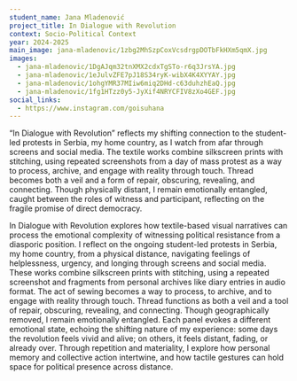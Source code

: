 ```yaml
---
student_name: Jana Mladenović
project_title: In Dialogue with Revolution
context: Socio-Political Context
year: 2024-2025
main_image: jana-mladenovic/1zbg2MhSzpCoxVcsdrgpDOTbFkHXm5qmX.jpg
images:
  - jana-mladenovic/1DgAJqm32tnXMX2cdxTgSTo-r6q3JrsYA.jpg
  - jana-mladenovic/1eJulvZFE7pJ18S34ryK-wibX4K4XYYAY.jpg
  - jana-mladenovic/1ohgYMR37MIiw6miq2DHd-c63duhzhEaQ.jpg
  - jana-mladenovic/1fg1HTzz0y5-JyXif4NRYCFIV8zXo4GEF.jpg
social_links:
  - https://www.instagram.com/goisuhana
---
```

“In Dialogue with Revolution” reflects my shifting connection to the student-led protests in Serbia, my home country, as I watch from afar through screens and social media. The textile works combine silkscreen prints with stitching, using repeated screenshots from a day of mass protest as a way to process, archive, and engage with reality through touch. Thread becomes both a veil and a form of repair, obscuring, revealing, and connecting. Though physically distant, I remain emotionally entangled, caught between the roles of witness and participant, reflecting on the fragile promise of direct democracy.

In Dialogue with Revolution explores how textile-based visual narratives can process the emotional complexity of witnessing political resistance from a diasporic position. I reflect on the ongoing student-led protests in Serbia, my home country, from a physical distance, navigating feelings of helplessness, urgency, and longing through screens and social media. These works combine silkscreen prints with stitching, using a repeated screenshot and fragments from personal archives like diary entries in audio format. The act of sewing becomes a way to process, to archive, and to engage with reality through touch. Thread functions as both a veil and a tool of repair, obscuring, revealing, and connecting. Though geographically removed, I remain emotionally entangled. Each panel evokes a different emotional state, echoing the shifting nature of my experience: some days the revolution feels vivid and alive; on others, it feels distant, fading, or already over. Through repetition and materiality, I explore how personal memory and collective action intertwine, and how tactile gestures can hold space for political presence across distance.
